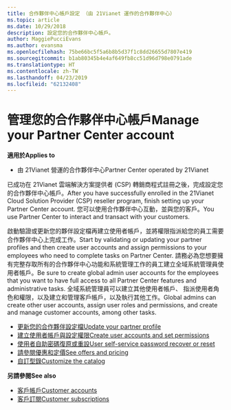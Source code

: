 ```yaml
---
title: 合作夥伴中心帳戶設定 （由 21Vianet 運作的合作夥伴中心）
ms.topic: article
ms.date: 10/29/2018
description: 設定您的合作夥伴中心帳戶。
author: MaggiePucciEvans
ms.author: evansma
ms.openlocfilehash: 75be66bc5f5a6b8b5d37f1c8dd26655d7807e419
ms.sourcegitcommit: b1ab80345b4e4af649fb8cc51d96d798e0791ade
ms.translationtype: HT
ms.contentlocale: zh-TW
ms.lasthandoff: 04/23/2019
ms.locfileid: "62132408"
---
```

# <a name="manage-your-partner-center-account"></a><span data-ttu-id="952ea-103">管理您的合作夥伴中心帳戶</span><span class="sxs-lookup"><span data-stu-id="952ea-103">Manage your Partner Center account</span></span> 


<span data-ttu-id="952ea-104">**適用於**</span><span class="sxs-lookup"><span data-stu-id="952ea-104">**Applies to**</span></span>

-   <span data-ttu-id="952ea-105">由 21Vianet 營運的合作夥伴中心</span><span class="sxs-lookup"><span data-stu-id="952ea-105">Partner Center operated by 21Vianet</span></span>


<span data-ttu-id="952ea-106">已成功在 21Vianet 雲端解決方案提供者 (CSP) 轉銷商程式註冊之後，完成設定您的合作夥伴中心帳戶。</span><span class="sxs-lookup"><span data-stu-id="952ea-106">After you have successfully enrolled in the 21Vianet Cloud Solution Provider (CSP) reseller program, finish setting up your Partner Center account.</span></span> <span data-ttu-id="952ea-107">您可以使用合作夥伴中心互動，並與您的客戶。</span><span class="sxs-lookup"><span data-stu-id="952ea-107">You use Partner Center to interact and transact with your customers.</span></span> 

<span data-ttu-id="952ea-108">啟動驗證或更新您的夥伴設定檔再建立使用者帳戶，並將權限指派給您的員工需要合作夥伴中心上完成工作。</span><span class="sxs-lookup"><span data-stu-id="952ea-108">Start by validating or updating your partner profiles and then create user accounts and assign permissions to your employees who need to complete tasks on Partner Center.</span></span> <span data-ttu-id="952ea-109">請務必為您想要擁有完整存取所有的合作夥伴中心功能和系統管理工作的員工建立全域系統管理員使用者帳戶。</span><span class="sxs-lookup"><span data-stu-id="952ea-109">Be sure to create global admin user accounts for the employees that you want to have full access to all Partner Center features and administrative tasks.</span></span> <span data-ttu-id="952ea-110">全域系統管理員可以建立其他使用者帳戶、 指派使用者角色和權限，以及建立和管理客戶帳戶，以及執行其他工作。</span><span class="sxs-lookup"><span data-stu-id="952ea-110">Global admins can create other user accounts, assign user roles and permissions, and create and manage customer accounts, among other tasks.</span></span>    

-   [<span data-ttu-id="952ea-111">更新您的合作夥伴設定檔</span><span class="sxs-lookup"><span data-stu-id="952ea-111">Update your partner profile</span></span>](update-your-partner-profile.md)
-   [<span data-ttu-id="952ea-112">建立使用者帳戶與設定權限</span><span class="sxs-lookup"><span data-stu-id="952ea-112">Create user accounts and set permissions</span></span>](create-user-accounts-and-set-permissions.md)
-   [<span data-ttu-id="952ea-113">使用者自助密碼復原或重設</span><span class="sxs-lookup"><span data-stu-id="952ea-113">User self-service password recover or reset</span></span>](reset-a-user-password.md)
-   [<span data-ttu-id="952ea-114">請參閱優惠和定價</span><span class="sxs-lookup"><span data-stu-id="952ea-114">See offers and pricing</span></span>](see-offers-and-pricing.md)
-   [<span data-ttu-id="952ea-115">自訂型錄</span><span class="sxs-lookup"><span data-stu-id="952ea-115">Customize the catalog</span></span>](customize-the-catalog.md)

<span data-ttu-id="952ea-116">**另請參閱**</span><span class="sxs-lookup"><span data-stu-id="952ea-116">**See also**</span></span>

-   [<span data-ttu-id="952ea-117">客戶帳戶</span><span class="sxs-lookup"><span data-stu-id="952ea-117">Customer accounts</span></span>](customer-accounts.md)
-   [<span data-ttu-id="952ea-118">客戶訂閱</span><span class="sxs-lookup"><span data-stu-id="952ea-118">Customer subscriptions</span></span>](customer-subscriptions.md) 

 





